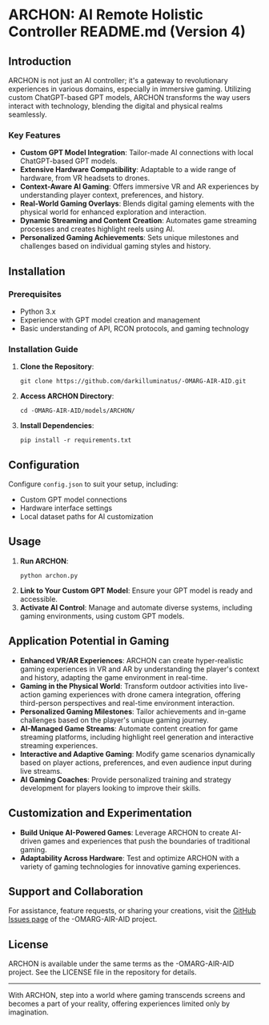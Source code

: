 # ARCHON: AI Remote Holistic Controller README.md (Version 4)

## Introduction

ARCHON is not just an AI controller; it's a gateway to revolutionary experiences in various domains, especially in immersive gaming. Utilizing custom ChatGPT-based GPT models, ARCHON transforms the way users interact with technology, blending the digital and physical realms seamlessly.

### Key Features

- **Custom GPT Model Integration**: Tailor-made AI connections with local ChatGPT-based GPT models.
- **Extensive Hardware Compatibility**: Adaptable to a wide range of hardware, from VR headsets to drones.
- **Context-Aware AI Gaming**: Offers immersive VR and AR experiences by understanding player context, preferences, and history.
- **Real-World Gaming Overlays**: Blends digital gaming elements with the physical world for enhanced exploration and interaction.
- **Dynamic Streaming and Content Creation**: Automates game streaming processes and creates highlight reels using AI.
- **Personalized Gaming Achievements**: Sets unique milestones and challenges based on individual gaming styles and history.

## Installation

### Prerequisites

- Python 3.x
- Experience with GPT model creation and management
- Basic understanding of API, RCON protocols, and gaming technology

### Installation Guide

1. **Clone the Repository**:
   ```
   git clone https://github.com/darkilluminatus/-OMARG-AIR-AID.git
   ```
2. **Access ARCHON Directory**:
   ```
   cd -OMARG-AIR-AID/models/ARCHON/
   ```
3. **Install Dependencies**:
   ```
   pip install -r requirements.txt
   ```

## Configuration

Configure `config.json` to suit your setup, including:

- Custom GPT model connections
- Hardware interface settings
- Local dataset paths for AI customization

## Usage

1. **Run ARCHON**:
   ```
   python archon.py
   ```
2. **Link to Your Custom GPT Model**: Ensure your GPT model is ready and accessible.
3. **Activate AI Control**: Manage and automate diverse systems, including gaming environments, using custom GPT models.

## Application Potential in Gaming

- **Enhanced VR/AR Experiences**: ARCHON can create hyper-realistic gaming experiences in VR and AR by understanding the player's context and history, adapting the game environment in real-time.
- **Gaming in the Physical World**: Transform outdoor activities into live-action gaming experiences with drone camera integration, offering third-person perspectives and real-time environment interaction.
- **Personalized Gaming Milestones**: Tailor achievements and in-game challenges based on the player's unique gaming journey.
- **AI-Managed Game Streams**: Automate content creation for game streaming platforms, including highlight reel generation and interactive streaming experiences.
- **Interactive and Adaptive Gaming**: Modify game scenarios dynamically based on player actions, preferences, and even audience input during live streams.
- **AI Gaming Coaches**: Provide personalized training and strategy development for players looking to improve their skills.

## Customization and Experimentation

- **Build Unique AI-Powered Games**: Leverage ARCHON to create AI-driven games and experiences that push the boundaries of traditional gaming.
- **Adaptability Across Hardware**: Test and optimize ARCHON with a variety of gaming technologies for innovative gaming experiences.

## Support and Collaboration

For assistance, feature requests, or sharing your creations, visit the [GitHub Issues page](https://github.com/darkilluminatus/-OMARG-AIR-AID/issues) of the -OMARG-AIR-AID project.

## License

ARCHON is available under the same terms as the -OMARG-AIR-AID project. See the LICENSE file in the repository for details.

---

With ARCHON, step into a world where gaming transcends screens and becomes a part of your reality, offering experiences limited only by imagination.
